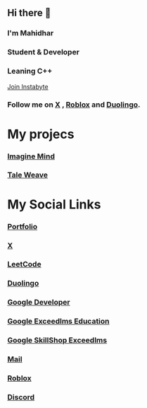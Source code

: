 ## Hi there 👋

### I'm Mahidhar

### Student & Developer

### Leaning C++

[Join Instabyte](https://instabyte.io/subscribe?ref=QLDhFyXXv0)

### Follow me on [X](https://x.com/Mahidhar_001) , [Roblox](https://www.roblox.com/users/8515266461/profile) and [Duolingo](https://www.duolingo.com/profile/Mahidhar0).

# My projecs

### [Imagine Mind](https://imagine-mind.web.app)

### [Tale Weave](https://tale-weave.web.app)

# My Social Links

### [Portfolio](https://mahidhar001.github.io)

### [X](https://x.com/Mahidhar_001)

### [LeetCode](https://leetcode.com/Mahidhar0)

### [Duolingo](https://www.duolingo.com/profile/Mahidhar0)

### [Google Developer](https://g.dev/Mahidhar0)

### [Google Exceedlms Education](https://edu.exceedlms.com/profiles/mahidharunknownfdc10ba2)

### [Google SkillShop Exceedlms](https://skillshop.exceedlms.com/profiles/702a81e246ab4324a784988854cc33f9)

### [Mail](mailto:mahidhartatipakala@gmail.com)

### [Roblox](https://www.roblox.com/users/8515266461/profile)

### [Discord](https://discord.com/users/1396512147193856034)
